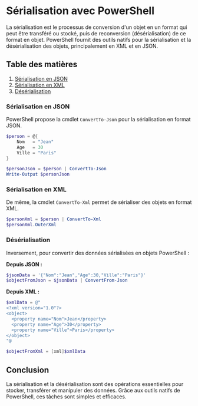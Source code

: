 # Sérialisation avec PowerShell

La sérialisation est le processus de conversion d'un objet en un format qui peut être transféré ou stocké, puis de reconversion (désérialisation) de ce format en objet. PowerShell fournit des outils natifs pour la sérialisation et la désérialisation des objets, principalement en XML et en JSON.

## Table des matières

1. [Sérialisation en JSON](#sérialisation-en-json)
2. [Sérialisation en XML](#sérialisation-en-xml)
3. [Désérialisation](#désérialisation)

### Sérialisation en JSON

PowerShell propose la cmdlet `ConvertTo-Json` pour la sérialisation en format JSON.

```powershell
$person = @{
    Nom   = "Jean"
    Age   = 30
    Ville = "Paris"
}

$personJson = $person | ConvertTo-Json
Write-Output $personJson
```

### Sérialisation en XML

De même, la cmdlet `ConvertTo-Xml` permet de sérialiser des objets en format XML.

```powershell
$personXml = $person | ConvertTo-Xml
$personXml.OuterXml
```

### Désérialisation

Inversement, pour convertir des données sérialisées en objets PowerShell :

**Depuis JSON :**

```powershell
$jsonData = '{"Nom":"Jean","Age":30,"Ville":"Paris"}'
$objectFromJson = $jsonData | ConvertFrom-Json
```

**Depuis XML :**

```powershell
$xmlData = @"
<?xml version="1.0"?>
<object>
  <property name="Nom">Jean</property>
  <property name="Age">30</property>
  <property name="Ville">Paris</property>
</object>
"@

$objectFromXml = [xml]$xmlData
```

## Conclusion

La sérialisation et la désérialisation sont des opérations essentielles pour stocker, transférer et manipuler des données. Grâce aux outils natifs de PowerShell, ces tâches sont simples et efficaces.
